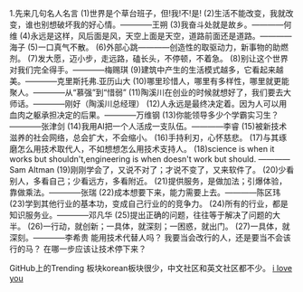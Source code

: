 1.先来几句名人名言
(1)世界是个草台班子，但!我!不!是!
(2)生活不能改变，我就改变，谁也别想破坏我的好心情。————王朔
(3)我奋斗处就是故乡。————何维
(4)永远是这样，风后面是风，天空上面是天空，道路前面还是道路。————海子
(5)一口真气不散。
(6)外部心跳————创造性的取驱动力，新事物的助燃剂。
(7)发大愿，迈小步，走远路，磕长头，不停顿，不着急。
(8)别让这个世界对我们完全得手。————梅赐琪
(9)建筑中产生的生活模式越多，它看起来越美。————克里斯托弗.亚历山大
(10)哪里珍惜人，哪里有多样性，哪里就更能聚人。————从“慕强”到“惜弱”
(11)陶溪川在创业的时候就想好了，我们要去大师话。————刚好（陶溪川总经理）
(12)人永远是最终决定着。因为人可以用血肉之躯承担决定的后果。————万维钢
(13)你能领导多少个学霸实习生？————张津剑
(14)我用AI把一个人活成一支队伍。————李睿
(15)被新技术滋养的社会网络，总会扩大，不会缩小。
(16)手持利刃，心怀慈悲。
(17)与其琢磨怎么用技术取代人，不如想想怎么用技术支持人。
(18)science is when it works but shouldn't,engineering is when doesn't work but should. ————Sam Altman
(19)刚刚学会了，又说不对了；才说不变了，又来软件了。
(20)少看别人，多看自己；少看远方，多看附近。
(21)提供服务，是做加法；引爆体验，靠做乘法。————张瑞
(22)成本想要下来，能力需要上去。————陈区玮
(23)学到其他行业的基本功，变成自己行业的的竞争力。
(24)所有的行业，都是知识服务业。————邓凡华
(25)提出正确的问题，往往等于解决了问题的大半。
(26)一行动，就创新；一具体，就深刻；一困惑，就出门。
(27)一具体，就深刻。————李希贵
能用技术代替人吗？
我要当会改行的人，还是要当不会该行的马？
在哪一步应该让技术停下来？

GitHub上的Trending 板块korean板块很少，中文社区和英文社区都不少。
[i love you ](https://music.163.com/#/song?id=405333234&market=baiduqk)
